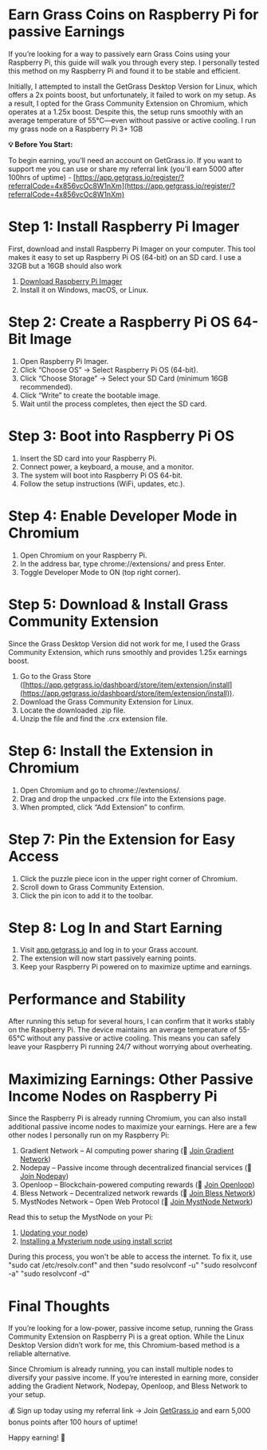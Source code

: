 # Earn Grass Coins on Raspberry Pi for passive Earnings
If you’re looking for a way to passively earn Grass Coins using your Raspberry Pi, this guide will walk you through every step. I personally tested this method on my Raspberry Pi and found it to be stable and efficient.

Initially, I attempted to install the GetGrass Desktop Version for Linux, which offers a 2x points boost, but unfortunately, it failed to work on my setup. As a result, I opted for the Grass Community Extension on Chromium, which operates at a 1.25x boost. Despite this, the setup runs smoothly with an average temperature of 55°C—even without passive or active cooling. I run my grass node on a Raspberry Pi 3+ 1GB

**💡 Before You Start:**

To begin earning, you’ll need an account on GetGrass.io. If you want to support me you can use or share my referral link (you'll earn 5000 after 100hrs of uptime) - [https://app.getgrass.io/register/?referralCode=4x856vcOc8W1nXm](https://app.getgrass.io/register/?referralCode=4x856vcOc8W1nXm)

# Step 1: Install Raspberry Pi Imager

First, download and install Raspberry Pi Imager on your computer. This tool makes it easy to set up Raspberry Pi OS (64-bit) on an SD card. I use a 32GB but a 16GB should also work

1. [Download Raspberry Pi Imager](https://www.raspberrypi.com/software/)
2. Install it on Windows, macOS, or Linux.



# Step 2: Create a Raspberry Pi OS 64-Bit Image

1. Open Raspberry Pi Imager.
2. Click “Choose OS” → Select Raspberry Pi OS (64-bit).
3. Click “Choose Storage” → Select your SD Card (minimum 16GB recommended).
4. Click “Write” to create the bootable image.
5. Wait until the process completes, then eject the SD card.

# Step 3: Boot into Raspberry Pi OS

1. Insert the SD card into your Raspberry Pi.
2. Connect power, a keyboard, a mouse, and a monitor.
3. The system will boot into Raspberry Pi OS 64-bit.
4. Follow the setup instructions (WiFi, updates, etc.).

# Step 4: Enable Developer Mode in Chromium

1. Open Chromium on your Raspberry Pi.
2. In the address bar, type chrome://extensions/ and press Enter.
3. Toggle Developer Mode to ON (top right corner).

# Step 5: Download & Install Grass Community Extension

Since the Grass Desktop Version did not work for me, I used the Grass Community Extension, which runs smoothly and provides 1.25x earnings boost.

1. Go to the Grass Store ([https://app.getgrass.io/dashboard/store/item/extension/install](https://app.getgrass.io/dashboard/store/item/extension/install)).
2. Download the Grass Community Extension for Linux.
3. Locate the downloaded .zip file.
4. Unzip the file and find the .crx extension file.

# Step 6: Install the Extension in Chromium

1. Open Chromium and go to chrome://extensions/.
2. Drag and drop the unpacked .crx file into the Extensions page.
3. When prompted, click “Add Extension” to confirm.

# Step 7: Pin the Extension for Easy Access

1. Click the puzzle piece icon in the upper right corner of Chromium.
2. Scroll down to Grass Community Extension.
3. Click the pin icon to add it to the toolbar.

# Step 8: Log In and Start Earning

1. Visit [app.getgrass.io](http://app.getgrass.io) and log in to your Grass account.
2. The extension will now start passively earning points.
3. Keep your Raspberry Pi powered on to maximize uptime and earnings.



# Performance and Stability

After running this setup for several hours, I can confirm that it works stably on the Raspberry Pi. The device maintains an average temperature of 55-65°C without any passive or active cooling. This means you can safely leave your Raspberry Pi running 24/7 without worrying about overheating.



# Maximizing Earnings: Other Passive Income Nodes on Raspberry Pi

Since the Raspberry Pi is already running Chromium, you can also install additional passive income nodes to maximize your earnings. Here are a few other nodes I personally run on my Raspberry Pi:

1. Gradient Network – AI computing power sharing (🔗 [Join Gradient Network](https://app.gradient.network/signup?code=ZQSJY6))
2. Nodepay – Passive income through decentralized financial services (🔗 [Join Nodepay](https://app.nodepay.ai/register?ref=NDUvP8Rlp5dPyNq))
3. Openloop – Blockchain-powered computing rewards (🔗 [Join Openloop](https://openloop.so/auth/register?ref=old415f48e))
4. Bless Network – Decentralized network rewards (🔗 [Join Bless Network](https://bless.network/dashboard?ref=973E48))
5. MystNodes Network – Open Web Protocol (🔗 [Join MystNode Network](https://mystnodes.co/?referral_code=BUmKWB7kB6eiejJETzeSbglOId0Lp3etFY8xkaAK))

Read this to setup the MystNode on your Pi:

1.  [Updating your node](https://help.mystnodes.com/en/articles/8005521-updating-your-node))
2.  [Installing a Mysterium node using install script](https://help.mystnodes.com/en/articles/4531779-installing-a-mysterium-node-using-install-script)

During this process, you won't be able to access the internet. 
To fix it, use "sudo cat /etc/resolv.conf" and then
"sudo resolvconf -u"
"sudo resolvconf -a"
"sudo resolvconf -d"



# Final Thoughts

If you’re looking for a low-power, passive income setup, running the Grass Community Extension on Raspberry Pi is a great option. While the Linux Desktop Version didn’t work for me, this Chromium-based method is a reliable alternative.

Since Chromium is already running, you can install multiple nodes to diversify your passive income. If you’re interested in earning more, consider adding the Gradient Network, Nodepay, Openloop, and Bless Network to your setup.

💰 Sign up today using my referral link → Join [GetGrass.io](http://GetGrass.io) and earn 5,000 bonus points after 100 hours of uptime!

Happy earning! 🚀
